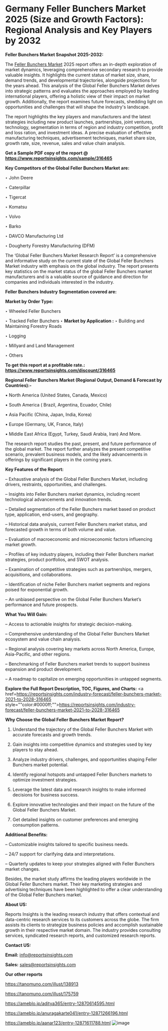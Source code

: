 # Germany Feller Bunchers Market 2025 (Size and Growth Factors): Regional Analysis and Key Players by 2032

<strong>Feller Bunchers Market Snapshot 2025-2032:</strong>

The <a href=https://www.reportsinsights.com/sample/316465>Feller Bunchers Market</a> 2025 report offers an in-depth exploration of market dynamics, leveraging comprehensive secondary research to provide valuable insights. It highlights the current status of market size, share, demand trends, and developmental trajectories, alongside projections for the years ahead. This analysis of the Global Feller Bunchers Market delves into strategic patterns and evaluates the approaches employed by leading international players, offering a holistic view of their impact on market growth. Additionally, the report examines future forecasts, shedding light on opportunities and challenges that will shape the industry's landscape.

The report highlights the key players and manufacturers and the latest strategies including new product launches, partnerships, joint ventures, technology, segmentation in terms of region and industry competition, profit and loss ration, and investment ideas. A precise evaluation of effective manufacturing techniques, advertisement techniques, market share size, growth rate, size, revenue, sales and value chain analysis.

<strong>Get a Sample PDF copy of the report @ <a href=https://www.reportsinsights.com/sample/316465 style=color:#0000ff;>https://www.reportsinsights.com/sample/316465</a></strong>

<strong>Key Competitors of the Global Feller Bunchers Market are:</strong>

‣ John Deere

‣ Caterpillar

‣ Tigercat

‣ Komatsu

‣ Volvo

‣ Barko

‣ DAVCO Manufacturing Ltd

‣ Dougherty Forestry Manufacturing (DFM)

The ‘Global Feller Bunchers Market Research Report’ is a comprehensive and informative study on the current state of the Global Feller Bunchers Market industry with emphasis on the global industry. The report presents key statistics on the market status of the global Feller Bunchers market manufacturers and is a valuable source of guidance and direction for companies and individuals interested in the industry.

<strong>Feller Bunchers Industry Segmentation covered are:</strong>

<strong>Market by Order Type: </strong>

‣ Wheeled Feller Bunchers

‣ Tracked Feller Bunchers
‣ 
<strong>Market by Application :</strong>
‣ Building and Maintaining Forestry Roads

‣ Logging

‣ Millyard and Land Management

‣ Others

<strong>To get this report at a profitable rate.: <a href=https://www.reportsinsights.com/discount/316465 style=color:#0000ff;>https://www.reportsinsights.com/discount/316465</a></strong>

<strong>Regional Feller Bunchers Market (Regional Output, Demand &amp; Forecast by Countries):-</strong>

• North America (United States, Canada, Mexico)

• South America ( Brazil, Argentina, Ecuador, Chile)

• Asia Pacific (China, Japan, India, Korea)

• Europe (Germany, UK, France, Italy)

• Middle East Africa (Egypt, Turkey, Saudi Arabia, Iran) And More.

The research report studies the past, present, and future performance of the global market. The report further analyzes the present competitive scenario, prevalent business models, and the likely advancements in offerings by significant players in the coming years.

<strong>Key Features of the Report:</strong>

– Exhaustive analysis of the Global Feller Bunchers Market, including drivers, restraints, opportunities, and challenges.

– Insights into Feller Bunchers market dynamics, including recent technological advancements and innovation trends.

– Detailed segmentation of the Feller Bunchers market based on product type, application, end-users, and geography.

– Historical data analysis, current Feller Bunchers market status, and forecasted growth in terms of both volume and value.

– Evaluation of macroeconomic and microeconomic factors influencing market growth.

– Profiles of key industry players, including their Feller Bunchers market strategies, product portfolios, and SWOT analysis.

– Examination of competitive strategies such as partnerships, mergers, acquisitions, and collaborations.

– Identification of niche Feller Bunchers market segments and regions poised for exponential growth.

– An unbiased perspective on the Global Feller Bunchers Market’s performance and future prospects.

<strong>What You Will Gain:</strong>

– Access to actionable insights for strategic decision-making.

– Comprehensive understanding of the Global Feller Bunchers Market ecosystem and value chain analysis.

– Regional analysis covering key markets across North America, Europe, Asia-Pacific, and other regions.

– Benchmarking of Feller Bunchers market trends to support business expansion and product development.

– A roadmap to capitalize on emerging opportunities in untapped segments.

<strong>Explore the Full Report Description, TOC, Figures, and Charts:</strong>
<a href=https://reportsinsights.com/industry-forecast/feller-bunchers-market-2021-to-2028-316465 style=""color:#0000ff;"">https://reportsinsights.com/industry-forecast/feller-bunchers-market-2021-to-2028-316465</a>

<strong>Why Choose the Global Feller Bunchers Market Report?</strong>

1. Understand the trajectory of the Global Feller Bunchers Market with accurate forecasts and growth trends.

2. Gain insights into competitive dynamics and strategies used by key players to stay ahead.

3. Analyze industry drivers, challenges, and opportunities shaping Feller Bunchers market potential.

4. Identify regional hotspots and untapped Feller Bunchers markets to optimize investment strategies.

5. Leverage the latest data and research insights to make informed decisions for business success.

6. Explore innovative technologies and their impact on the future of the Global Feller Bunchers Market.

7. Get detailed insights on customer preferences and emerging consumption patterns.

<strong>Additional Benefits:</strong>

– Customizable insights tailored to specific business needs.

– 24/7 support for clarifying data and interpretations.

– Quarterly updates to keep your strategies aligned with Feller Bunchers market changes.

Besides, the market study affirms the leading players worldwide in the Global Feller Bunchers market. Their key marketing strategies and advertising techniques have been highlighted to offer a clear understanding of the Global Feller Bunchers market.

<strong><strong>About US</strong>:</strong>

Reports Insights is the leading research industry that offers contextual and data-centric research services to its customers across the globe. The firm assists its clients to strategize business policies and accomplish sustainable growth in their respective market domain. The industry provides consulting services, syndicated research reports, and customized research reports.

<strong>Contact US:</strong>

<p class=><b>Email:</b> <a href=mailto:info@reportsinsights.com>info@reportsinsights.com</a></p>
<p class=><b>Sales:</b> <a href=mailto:sales@reportsinsights.com>sales@reportsinsights.com</a></p>

<strong>Our other reports</strong>

<a href=https://tanomuno.com/illust/138913>https://tanomuno.com/illust/138913</a>

<a href=https://tanomuno.com/illust/175759>https://tanomuno.com/illust/175759</a>

<a href=https://ameblo.jp/aditya365/entry-12870614595.html>https://ameblo.jp/aditya365/entry-12870614595.html</a>

<a href=https://ameblo.jp/anuragakarte041/entry-12871266196.html>https://ameblo.jp/anuragakarte041/entry-12871266196.html</a>

<a href=https://ameblo.jp/aanar123/entry-12871611788.html>https://ameblo.jp/aanar123/entry-12871611788.html</a>
![image](https://github.com/user-attachments/assets/9913d3cc-30f6-4729-908e-3fb3e4f07b74)

